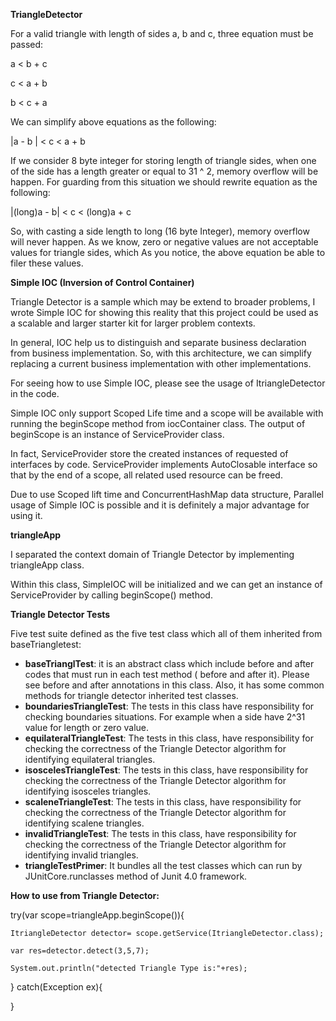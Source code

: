 **TriangleDetector**

For a valid triangle with length of sides a, b and c, three equation must be passed:

a < b + c

c < a + b

b < c + a

We can simplify above equations as the following:

|a - b | < c < a + b

If we consider 8 byte integer for storing length of triangle sides, when one of the side has a length greater or equal to 31 ^ 2, memory overflow will be happen. For guarding from this situation we should rewrite equation as the following:

|(long)a - b| < c < (long)a + c

So, with casting a side length to long (16 byte Integer), memory overflow will never happen.
As we know, zero or negative values are not acceptable values for triangle sides, which As you notice, the above equation be able to filer these values.

**Simple IOC (Inversion of Control Container)**

Triangle Detector is a sample which may be extend to broader problems, I wrote Simple IOC for showing this reality that this project could be used as a scalable and larger starter kit for larger problem contexts.

In general, IOC help us to distinguish and separate business declaration from business implementation. 
So, with this architecture, we can simplify replacing a current business implementation with other implementations.

For seeing how to use Simple IOC, please see the usage of ItriangleDetector in the code.

Simple IOC only support Scoped Life time and a scope will be available with running the beginScope method from iocContainer class.
The output of beginScope is an instance of ServiceProvider class. 

In fact, ServiceProvider store the created instances of requested of interfaces by code.
ServiceProvider implements AutoClosable interface so that by the end of a scope, all related used resource can be freed.

Due to use Scoped lift time and ConcurrentHashMap data structure, Parallel usage of Simple IOC is possible and it is definitely a major advantage for using it.

**triangleApp** 

I separated the context domain of Triangle Detector by implementing triangleApp class.

Within this class, SimpleIOC will be initialized and we can get an instance of ServiceProvider by calling beginScope() method.

**Triangle Detector Tests**

Five test suite defined as the five test class which all of them inherited from baseTriangletest:
-	**baseTrianglTest**: it is an abstract class which include before and after codes that must run in each test method ( before and after it). Please see before and after annotations in this class. Also, it has some common methods for triangle detector inherited test classes.
-	**boundariesTriangleTest**: The tests in this class have responsibility for checking boundaries situations. For example when a side have 2^31 value for length or zero value.
-	**equilateralTriangleTest**: The tests in this class, have responsibility for checking the correctness of the Triangle Detector algorithm for identifying equilateral triangles.
-	**isoscelesTriangleTest**: The tests in this class, have responsibility for checking the correctness of the Triangle Detector algorithm for identifying isosceles triangles.
-	**scaleneTriangleTest**: The tests in this class, have responsibility for checking the correctness of the Triangle Detector algorithm for identifying scalene triangles.
-	**invalidTriangleTest**: The tests in this class, have responsibility for checking the correctness of the Triangle Detector algorithm for identifying invalid triangles.
-	**triangleTestPrimer**: It bundles all the test classes which can run by JUnitCore.runclasses method of Junit 4.0 framework.

**How to use from Triangle Detector:**

try(var scope=triangleApp.beginScope()){

    ItriangleDetector detector= scope.getService(ItriangleDetector.class);

    var res=detector.detect(3,5,7);

    System.out.println("detected Triangle Type is:"+res);
}
catch(Exception ex){

}



